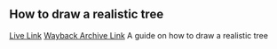 ## How to draw a realistic tree

[Live Link](https://www.skillshare.com/en/blog/how-to-draw-a-realistic-tree-easy-guide/)
[Wayback Archive Link](https://web.archive.org/save/https://www.skillshare.com/en/blog/how-to-draw-a-realistic-tree-easy-guide/)
A guide on how to draw a realistic tree
